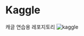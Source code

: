 # Kaggle
캐글 연습용 레포지토리
![kaggle](https://user-images.githubusercontent.com/89494907/221357214-e268d499-aca0-437e-b131-e565ad57e17a.png)
